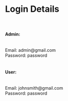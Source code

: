 <h1> Login Details </h1>
<br>
<h4> Admin: </h4><br>
Email: admin@gmail.com <br>
Password: password <br>
<br>
<h4> User: </h4><br>
Email: johnsmith@gmail.com <br>
Password: password <br>
